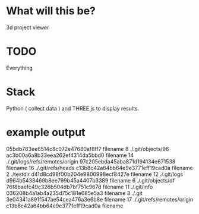 # What will this be?
3d project viewer

# TODO
Everything

# Stack
Python ( collect data ) and THREE.js to display results.

# example output 
 05bdb783ee6514c8c072e47680af8ff7    filename 
 8    ./.git/objects/96
 ac3b00a6a8b33eea262ef4314da5bbd0    filename 
 14    ./.git/logs/refs/remotes/origin
 97c205ebda45aba871d194134e671538    filename 
 16    ./.git/refs/heads
 c13b8c42a64bb64e9e3771eff19cad0a    filename 
 2    ./testdir
 d41d8cd98f00b204e9800998ecf8427e    filename 
 12    ./.git/logs
 d964b5438469b8ee799b45a4407b3389    filename 
 6    ./.git/objects/df
 76f8baefc49c326b504db7bf751c967d    filename 
 11    ./.git/info
 036208b4a1ab4a235d75c181e685e5a3    filename 
 3    ./.git
 3e04341a891f547ae54cea476a3e6b8e    filename 
 17    ./.git/refs/remotes/origin
 c13b8c42a64bb64e9e3771eff19cad0a    filename   